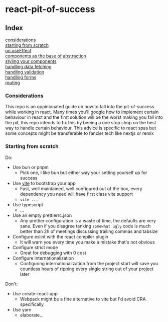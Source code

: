 # react-pit-of-success
## Index

[considerations]()  
[starting from scratch]()  
[on useEffect]()  
[components as the base of abstraction]()  
[styling your components]()  
[handling data fetching]()  
[handling validation]()  
[handling forms]()  
[routing]()


### Considerations
This repo is an oppinionated guide on how to fall into the pit-of-success while working in react. Many times you'll google how to implement certain behaviour in react and the first solution will be the worst making you fall into the pit, this repo intends to fix this by beeing a one stop shop on the best way to handle certain behaviour. This advice is specific to react spas but some concepts might be transferable to fancier tech like nextjs or remix

### Starting from scratch
Do:
  - Use bun or pnpm
    - Pick one, I like bun but either way your setting yourself up for success
  - Use [vite]() to bootstrap your app
    - Fast, well maintained, well configured out of the box, every dependency you need will have first class vite support
    - `vite ...`
  - Use typescript 
    - ...
  - Use an empty prettierrc.json
    - Any prettier configuration is a waste of time, the defaults are very sane. Even if you disagree tanking `somewhat ugly` code is much better than 2h of meetings discussing trailing commas and tabsize
  - Configure eslint with the react compiler plugin
    - It will warn you every time you make a mistake that's not obvious
  - Configure strict mode
    - Great for debugging with 0 cost 
  - Configure internationalization
    - Configuring internationalization from the project start will save you countless hours of ripping every single string out of your project later

Don't:
  - Use create-react-app
    - Webpack might be a fine alternative to vite but I'd avoid CRA specifically 
  - Use yarn
    - elaborate...